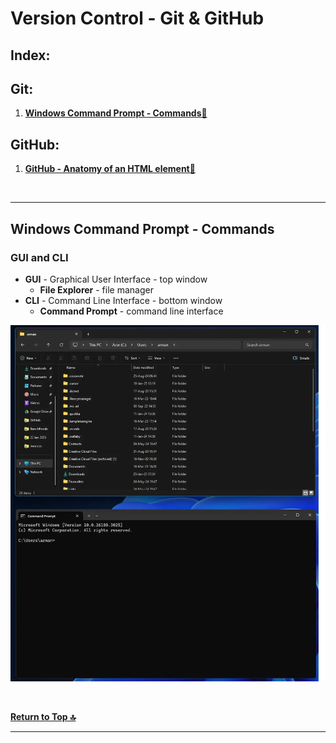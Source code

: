 # Version Control - Git & GitHub

## Index:

## Git:

1. **[Windows Command Prompt - Commands🔻](#windows-command-prompt---commands)**

## GitHub:

1. **[GitHub - Anatomy of an HTML element🔻](#anatomy-of-an-html-element)**



<br />

---

## Windows Command Prompt - Commands

### GUI and CLI

- **GUI** - Graphical User Interface - top window
  - **File Explorer** - file manager
- **CLI** - Command Line Interface - bottom window
  - **Command Prompt** - command line interface

![GUI and CLI](../assets/gui-and-cli.webp)  




<br />

**[Return to Top 🔝](#version-control---git--github)**

---
